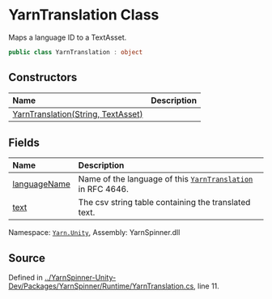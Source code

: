 # YarnTranslation Class

Maps a language ID to a TextAsset.


```csharp
public class YarnTranslation : object
```



## Constructors
|Name|Description|
|:---|:---|
|[YarnTranslation(String, TextAsset)](/api/csharp/yarn.unity/yarntranslation._ctor-system.string,textasset-.md)||
## Fields
|Name|Description|
|:---|:---|
|[languageName](/api/csharp/yarn.unity/yarntranslation.languagename.md)| Name of the language of this [`YarnTranslation`](/api/csharp/yarn.unity/yarntranslation.md) in RFC 4646. |
|[text](/api/csharp/yarn.unity/yarntranslation.text.md)| The csv string table containing the translated text. |
<div class="class-metadata">

Namespace: [`Yarn.Unity`](/api/csharp/yarn.unity/README.md), Assembly: YarnSpinner.dll
</div>

## Source
Defined in [../YarnSpinner-Unity-Dev/Packages/YarnSpinner/Runtime/YarnTranslation.cs](https://github.com/YarnSpinnerTool/YarnSpinner-Unity//blob/develop/Runtime/YarnTranslation.cs#L11), line 11.
